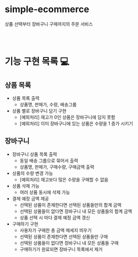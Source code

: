 # simple-ecommerce

상품 선택부터 장바구니 구매까지의 주문 서비스

<br><br>

# 기능 구현 목록 💻

## 상품 목록

- 상품 목록 출력
  - 상품명, 판매가, 수량, 배송그룹
- 상품 별로 장바구니 담기 구현
  - [예외처리] 재고가 0인 상품은 장바구니에 담지 못함
  - [예외처리] 이미 장바구니에 있는 상품은  수량을 1 증가 시키기

## 장바구니

- 장바구니 상품 목록 출력
  - 동일 배송 그룹으로 묶어서 출력
  - 상품명, 판매가, 구매수량, 구매금액 출력
- 상품의 수량 변경 가능
  - [예외처리] 재고보다 많은 수량을 구매할 수 없음
- 상품 삭제 가능
  - 여러 상품 동시에 삭제 가능
- 결제 예정 금액 제공
  - 선택된 상품이 존재한다면 선택된 상품들만의 합계 금액
  - 선택된 상품들이 없다면 장바구니 내 모든 상품들의 합계 금액
  - 상품 선택 시 마다 결제 예정 금액 갱신
- 구매하기 구현
  - 사용자가 구매한 총 금액 메세지 띄우기
  - 선택된 상품이 존재한다면 선택된 상품들만 구매
  - 선택된 상품들이 없다면 장바구니 내 모든 상품들 구매
  - 구매하기가 완료되면 장바구니 목록에서 제거
